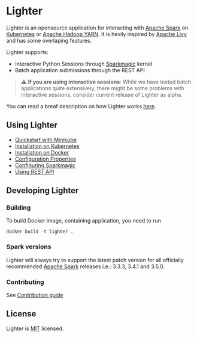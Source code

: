 # Lighter

Lighter is an opensource application for interacting with [Apache Spark](https://spark.apache.org/) on [Kubernetes](https://kubernetes.io/) or [Apache Hadoop YARN](https://hadoop.apache.org/docs/current/hadoop-yarn/hadoop-yarn-site/YARN.html). It is hevily inspired by [Apache Livy](https://livy.incubator.apache.org/) and has some overlaping features.

Lighter supports:
- Interactive Python Sessions through [Sparkmagic](https://github.com/jupyter-incubator/sparkmagic) kernel
- Batch application submissions through the REST API

> :warning: **If you are using interactive sessions**: While we have tested batch applications quite extensively, there might be some problems with interactive sessions, consider current release of Lighter as alpha.

You can read a breaf description on how Lighter works [here](./docs/architecture.md).

## Using Lighter
- [Quickstart with Minikube](./quickstart/README.md)
- [Installation on Kubernetes](./docs/kubernetes.md)
- [Installation on Docker](./docs/docker.md)
- [Configuration Properties](./docs/configuration.md)
- [Configuring Sparkmagic](./docs/sparkmagic.md)
- [Using REST API](./docs/rest.md)

## Developing Lighter

### Building

To build Docker image, containing application, you need to run

```
docker build -t lighter .
```

### Spark versions

Lighter will always try to support the latest patch version for all officially recommended [Apache Spark](https://spark.apache.org/) releases i.e.: 3.3.3, 3.4.1 and 3.5.0.

### Contributing

See [Contribution guide](./docs/CONTRIBUTING.md)

## License

Lighter is [MIT](./LICENSE.txt) licensed.
